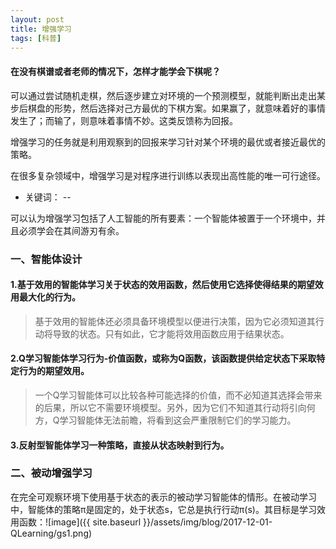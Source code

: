 ```yaml
---
layout: post
title: 增强学习
tags: [科普]
---
```

#### 在没有棋谱或者老师的情况下，怎样才能学会下棋呢？

可以通过尝试随机走棋，然后逐步建立对环境的一个预测模型，就能判断出走出某步后棋盘的形势，然后选择对己方最优的下棋方案。如果赢了，就意味着好的事情发生了；而输了，则意味着事情不妙。这类反馈称为回报。

增强学习的任务就是利用观察到的回报来学习针对某个环境的最优或者接近最优的策略。

在很多复杂领域中，增强学习是对程序进行训练以表现出高性能的唯一可行途径。

* 关键词： --

可以认为增强学习包括了人工智能的所有要素：一个智能体被置于一个环境中，并且必须学会在其间游刃有余。

### 一、智能体设计

#### 1.基于效用的智能体学习关于状态的效用函数，然后使用它选择使得结果的期望效用最大化的行为。

>基于效用的智能体还必须具备环境模型以便进行决策，因为它必须知道其行动将导致的状态。只有如此，它才能将效用函数应用于结果状态。

#### 2.Q学习智能体学习行为-价值函数，或称为Q函数，该函数提供给定状态下采取特定行为的期望效用。

>一个Q学习智能体可以比较各种可能选择的价值，而不必知道其选择会带来的后果，所以它不需要环境模型。另外，因为它们不知道其行动将引向何方，Q学习智能体无法前瞻，将看到这会严重限制它们的学习能力。

#### 3.反射型智能体学习一种策略，直接从状态映射到行为。

### 二、被动增强学习

在完全可观察环境下使用基于状态的表示的被动学习智能体的情形。在被动学习中，智能体的策略π是固定的，处于状态s，它总是执行行动π(s)。其目标是学习效用函数：![image]({{ site.baseurl }}/assets/img/blog/2017-12-01-QLearning/gs1.png)